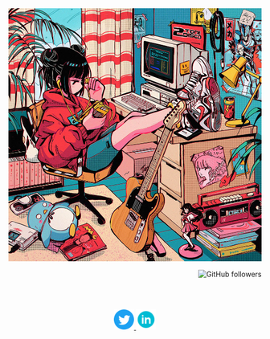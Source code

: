 <a href="https://lihaochen910.github.io/Resume" target="_blank">
  <img src="https://github.com/lihaochen910/lihaochen910/blob/master/80828516_p0@0.5x.jpg">
</a>

<p align="right">
  <img alt="GitHub followers" src="https://img.shields.io/github/followers/lihaochen910?label=Followers">
</p>

<br><br>

<p align="center">
  <a href="https://twitter.com/kanbaru_chen">
    <img width="40px" height="40px" src="https://github.com/lihaochen910/lihaochen910/blob/master/img/Twitter_Social_Icon_Circle_Color.svg">
  </a>

  <a href="https://www.linkedin.com/in/haochen-lee-316a7a131">
    <img width="40px" height="40px" src="https://github.com/lihaochen910/lihaochen910/blob/master/img/linkedin.svg">
  </a>
</p>
